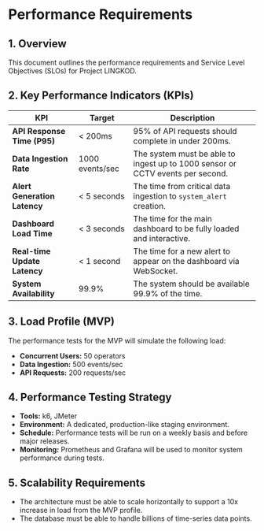 # Performance Requirements

## 1. Overview

This document outlines the performance requirements and Service Level Objectives (SLOs) for Project LINGKOD.

## 2. Key Performance Indicators (KPIs)

| KPI | Target | Description |
|---|---|---|
| **API Response Time (P95)** | < 200ms | 95% of API requests should complete in under 200ms. |
| **Data Ingestion Rate** | 1000 events/sec | The system must be able to ingest up to 1000 sensor or CCTV events per second. |
| **Alert Generation Latency** | < 5 seconds | The time from critical data ingestion to `system_alert` creation. |
| **Dashboard Load Time** | < 3 seconds | The time for the main dashboard to be fully loaded and interactive. |
| **Real-time Update Latency** | < 1 second | The time for a new alert to appear on the dashboard via WebSocket. |
| **System Availability** | 99.9% | The system should be available 99.9% of the time. |

## 3. Load Profile (MVP)

The performance tests for the MVP will simulate the following load:

- **Concurrent Users:** 50 operators
- **Data Ingestion:** 500 events/sec
- **API Requests:** 200 requests/sec

## 4. Performance Testing Strategy

- **Tools:** k6, JMeter
- **Environment:** A dedicated, production-like staging environment.
- **Schedule:** Performance tests will be run on a weekly basis and before major releases.
- **Monitoring:** Prometheus and Grafana will be used to monitor system performance during tests.

## 5. Scalability Requirements

- The architecture must be able to scale horizontally to support a 10x increase in load from the MVP profile.
- The database must be able to handle billions of time-series data points.
